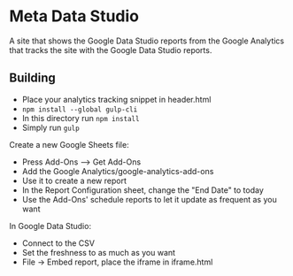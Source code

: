 # Meta Data Studio

A site that shows the Google Data Studio reports from the Google Analytics that tracks the site with the Google Data Studio reports.

## Building
- Place your analytics tracking snippet in header.html
- `npm install --global gulp-cli`
- In this directory run `npm install`
- Simply run `gulp`

Create a new Google Sheets file:
- Press Add-Ons --> Get Add-Ons
- Add the Google Analytics/google-analytics-add-ons
- Use it to create a new report
- In the Report Configuration sheet, change the "End Date" to today
- Use the Add-Ons' schedule reports to let it update as frequent as you want

In Google Data Studio:
- Connect to the CSV
- Set the freshness to as much as you want
- File -> Embed report, place the iframe in iframe.html